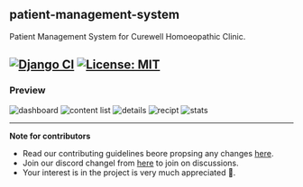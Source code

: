 ## patient-management-system
Patient Management System for Curewell Homoeopathic Clinic.

[![Django CI](https://github.com/Curewell-Homeo-Clinic/admin-system/actions/workflows/django.yml/badge.svg)](https://github.com/Curewell-Homeo-Clinic/admin-system/actions/workflows/django.yml)
[![License: MIT](https://img.shields.io/badge/License-MIT-yellow.svg)](https://opensource.org/licenses/MIT)
---

### Preview

<img src="https://user-images.githubusercontent.com/76873719/145682940-2aae3aac-1a2b-4d0e-8703-87c261ce7a70.png" alt="dashboard"/>     
<img src="https://user-images.githubusercontent.com/76873719/145682971-b014ecd9-9362-4675-9917-5edc03aa0f28.png" alt="content list" />
<img src="https://user-images.githubusercontent.com/76873719/145682973-780666be-56f6-4374-8583-846b053c152c.png" alt="details" />
<img src="https://user-images.githubusercontent.com/76873719/145682974-30cb0af5-ea1a-4a9f-abee-4c82efe1164e.png" alt="recipt" />
<img src="https://user-images.githubusercontent.com/76873719/146515084-7add6167-0790-4a20-9bfc-0245921b9ade.png" alt="stats" />


---
**Note for contributors**
- Read our contributing guidelines beore propsing any changes [here](https://github.com/Curewell-Homeo-Clinic/admin-system/blob/master/CONTRIBUTING.md).
- Join our discord changel from [here](https://discord.gg/s9xNnaEY) to join on discussions.
- Your interest is in the project is very much appreciated 🥰.
